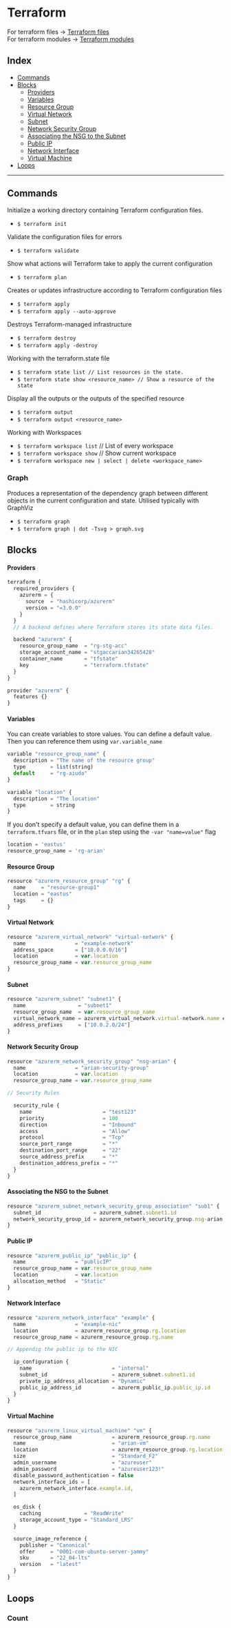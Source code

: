 # Terraform

For terraform files -> [Terraform files](https://github.com/ArianRai/Documentation/tree/main/terraform-module)  
For terraform modules -> [Terraform modules](https://github.com/ArianRai/Documentation/blob/main/Terraform%20modules.md)

## Index

-   [Commands](#commands)
-   [Blocks](#blocks)
    -   [Providers](#providers)
    -   [Variables](#Variables)
    -   [Resource Group](#resource-group)
    -   [Virtual Network](#virtual-network)
    -   [Subnet](#subnet)
    -   [Network Security Group](#network-security-group)
    -   [Associating the NSG to the Subnet](#associating-the-nsg-to-the-subnet)
    -   [Public IP](#public-ip)
    -   [Network Interface](#network-interface)
    -   [Virtual Machine](#virtual-machine)
-   [Loops](#loops)

---

## Commands

Initialize a working directory containing Terraform configuration files.

-   `$ terraform init`

Validate the configuration files for errors

-   `$ terraform validate`

Show what actions will Terraform take to apply the current configuration

-   `$ terraform plan`

Creates or updates infrastructure according to Terraform configuration files

-   `$ terraform apply`
-   `$ terraform apply --auto-approve`

Destroys Terraform-managed infrastructure

-   `$ terraform destroy`
-   `$ terraform apply -destroy`

Working with the terraform.state file

-   `$ terraform state list // List resources in the state.`
-   `$ terraform state show <resource_name> // Show a resource of the state`

Display all the outputs or the outputs of the specified resource

-   `$ terraform output`
-   `$ terraform output <resource_name>`

Working with Workspaces

-   `$ terraform workspace list` // List of every workspace
-   `$ terraform workspace show` // Show current workspace
-   `$ terraform workspace new | select | delete <workspace_name>`

### Graph

Produces a representation of the dependency graph between different objects in the current configuration and state. Utilised typically with GraphViz

-   `$ terraform graph`
-   `$ terraform graph | dot -Tsvg > graph.svg`

## Blocks

#### Providers

```javascript
terraform {
  required_providers {
    azurerm = {
      source  = "hashicorp/azurerm"
      version = "=3.0.0"
    }
  }
  // A backend defines where Terraform stores its state data files.

  backend "azurerm" {
    resource_group_name  = "rg-stg-acc"
    storage_account_name = "stgaccarian34265428"
    container_name       = "tfstate"
    key                  = "terraform.tfstate"
  }
}

provider "azurerm" {
  features {}
}
```

#### Variables

You can create variables to store values. You can define a default value. Then you can reference them using `var.variable_name`

```javascript
variable "resource_group_name" {
  description = "The name of the resource group"
  type        = list(string)
  default     = "rg-aiuda"
}

variable "location" {
  description = "The location"
  type        = string
}
```

If you don't specify a default value, you can define them in a `terraform.tfvars` file, or in the `plan` step using the `-var "name=value"` flag

```javascript
location = 'eastus'
resource_group_name = 'rg-arian'
```

#### Resource Group

```javascript
resource "azurerm_resource_group" "rg" {
  name     = "resource-group1"
  location = "eastus"
  tags     = {}
}
```

#### Virtual Network

```javascript
resource "azurerm_virtual_network" "virtual-network" {
  name                = "example-network"
  address_space       = ["10.0.0.0/16"]
  location            = var.location
  resource_group_name = var.resource_group_name
}
```

#### Subnet

```javascript
resource "azurerm_subnet" "subnet1" {
  name                 = "subnet1"
  resource_group_name  = var.resource_group_name
  virtual_network_name = azurerm_virtual_network.virtual-network.name # Append to a VN
  address_prefixes     = ["10.0.2.0/24"]
}
```

#### Network Security Group

```javascript
resource "azurerm_network_security_group" "nsg-arian" {
  name                = "arian-security-group"
  location            = var.location
  resource_group_name = var.resource_group_name

// Security Rules

  security_rule {
    name                       = "test123"
    priority                   = 100
    direction                  = "Inbound"
    access                     = "Allow"
    protocol                   = "Tcp"
    source_port_range          = "*"
    destination_port_range     = "22"
    source_address_prefix      = "*"
    destination_address_prefix = "*"
  }
}
```

#### Associating the NSG to the Subnet

```javascript
resource "azurerm_subnet_network_security_group_association" "sub1" {
  subnet_id                 = azurerm_subnet.subnet1.id
  network_security_group_id = azurerm_network_security_group.nsg-arian.id
}
```

#### Public IP

```javascript
resource "azurerm_public_ip" "public_ip" {
  name                = "publicIP"
  resource_group_name = var.resource_group_name
  location            = var.location
  allocation_method   = "Static"
}
```

#### Network Interface

```javascript
resource "azurerm_network_interface" "example" {
  name                = "example-nic"
  location            = azurerm_resource_group.rg.location
  resource_group_name = azurerm_resource_group.rg.name

// Appendig the public ip to the NIC

  ip_configuration {
    name                          = "internal"
    subnet_id                     = azurerm_subnet.subnet1.id
    private_ip_address_allocation = "Dynamic"
    public_ip_address_id          = azurerm_public_ip.public_ip.id
  }
}
```

#### Virtual Machine

```javascript
resource "azurerm_linux_virtual_machine" "vm" {
  resource_group_name             = azurerm_resource_group.rg.name
  name                            = "arian-vm"
  location                        = azurerm_resource_group.rg.location
  size                            = "Standard_F2"
  admin_username                  = "azureuser"
  admin_password                  = "azureuser123!"
  disable_password_authentication = false
  network_interface_ids = [
    azurerm_network_interface.example.id,
  ]

  os_disk {
    caching              = "ReadWrite"
    storage_account_type = "Standard_LRS"
  }

  source_image_reference {
    publisher = "Canonical"
    offer     = "0001-com-ubuntu-server-jammy"
    sku       = "22_04-lts"
    version   = "latest"
  }
}
```

## Loops

### Count

